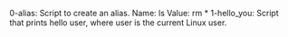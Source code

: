 0-alias: Script to create an alias. Name: ls Value: rm *
1-hello_you: Script that prints hello user, where user is the current Linux user.
